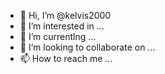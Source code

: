 - 👋 Hi, I’m @kelvis2000
- 👀 I’m interested in ...
- 🌱 I’m currentlng ...
- 💞️ I’m looking to collaborate on ...
- 📫 How to reach me ...

<!---
kelvis2000/kelvis2000 is a ✨ special ✨ repository because its `README.md` (this file) appears on your GitHub profile.
You can click the Preview link to take a look at your changes.
--->
